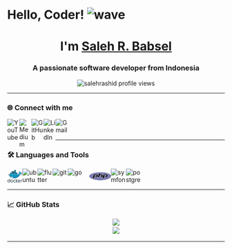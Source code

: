 # Hello, Coder! <img src="https://media.giphy.com/media/hvRJCLFzcasrR4ia7z/giphy.gif" width="28" alt="wave">

<h1 align="center">I'm <a href="https://www.linkedin.com/in/salehbabsel/">Saleh R. Babsel</a></h1>    
<h3 align="center">A passionate software developer from Indonesia</h3>

<p align="center">
  <img src="https://komarev.com/ghpvc/?username=salehrashid&label=Profile%20views&color=0e75b6&style=flat" alt="salehrashid profile views"/>
</p>

---

### 🌐 Connect with me

[<img align="left" alt="YouTube" width="28px" src="https://firebasestorage.googleapis.com/v0/b/web-johannesmilke.appspot.com/o/other%2Fsocial%2Fyoutube.png?alt=media" />][youtube]
[<img align="left" alt="Medium" width="28px" src="https://firebasestorage.googleapis.com/v0/b/web-johannesmilke.appspot.com/o/other%2Fsocial%2Fmedium.png?alt=media" />][medium]
[<img align="left" alt="GitHub" width="28px" src="https://firebasestorage.googleapis.com/v0/b/web-johannesmilke.appspot.com/o/other%2Fsocial%2Fgithub.png?alt=media" />][github]
[<img align="left" alt="LinkedIn" width="28px" src="https://firebasestorage.googleapis.com/v0/b/web-johannesmilke.appspot.com/o/other%2Fsocial%2Flinkedin.png?alt=media" />][linkedin]
[<img align="left" alt="Gmail" width="28px" src="https://www.vectorlogo.zone/logos/gmail/gmail-icon.svg" />][gmail]

<br/><br/>

---

### 🛠️ Languages and Tools

[<img align="left" src="https://raw.githubusercontent.com/devicons/devicon/master/icons/docker/docker-original-wordmark.svg" alt="docker" width="35" height="35"/>][docker]
[<img align="left" src="https://www.vectorlogo.zone/logos/ubuntu/ubuntu-icon.svg" alt="ubuntu" width="35" height="35"/>][ubuntu]
[<img align="left" src="https://www.vectorlogo.zone/logos/flutterio/flutterio-icon.svg" alt="flutter" width="35" height="35"/>][flutter]
[<img align="left" src="https://www.vectorlogo.zone/logos/git-scm/git-scm-icon.svg" alt="git" width="35" height="35"/>][git]
[<img align="left" src="https://www.vectorlogo.zone/logos/golang/golang-official.svg" alt="go" width="50" height="40" style="height: 35px;"/>][go]
[<img align="left" src="https://raw.githubusercontent.com/devicons/devicon/master/icons/php/php-original.svg" alt="php" width="50" height="35"/>][php]
[<img align="left" src="https://www.vectorlogo.zone/logos/symfony/symfony-icon.svg" alt="symfony" width="35" height="35"/>][symfony]
[<img align="left" src="https://www.vectorlogo.zone/logos/postgresql/postgresql-icon.svg" alt="postgresql" width="40" height="35"/>][postgres]

<br/><br/>

---

### 📈 GitHub Stats

<p align="center">
  <a href="https://github.com/salehrashid">
    <img height="192em" src="https://github-readme-stats.vercel.app/api?username=salehrashid&show_icons=true&theme=radical" />
    <br/>
    <img width="520px" src="https://github-readme-streak-stats.herokuapp.com?user=salehrashid&theme=highcontrast&hide_border=true&date_format=M%20j%5B%2C%20Y%5D" />
  </a>
</p>

---

[youtube]: https://www.youtube.com/channel/UChLxnrCBFKSWTF_xI3QlPJA  
[linkedin]: https://www.linkedin.com/in/salehbabsel/  
[github]: https://github.com/salehrashid  
[medium]: https://medium.com/@saleh.rashid.b  
[gmail]: mailto:saleh.rashid.b@gmail.com  

[flutter]: https://flutter.dev/  
[php]: https://www.php.net/  
[git]: https://git-scm.com/  
[ubuntu]: https://ubuntu.com/  
[go]: https://go.dev/  
[symfony]: https://symfony.com/  
[docker]: https://www.docker.com/  
[postgres]: https://www.postgresql.org/
